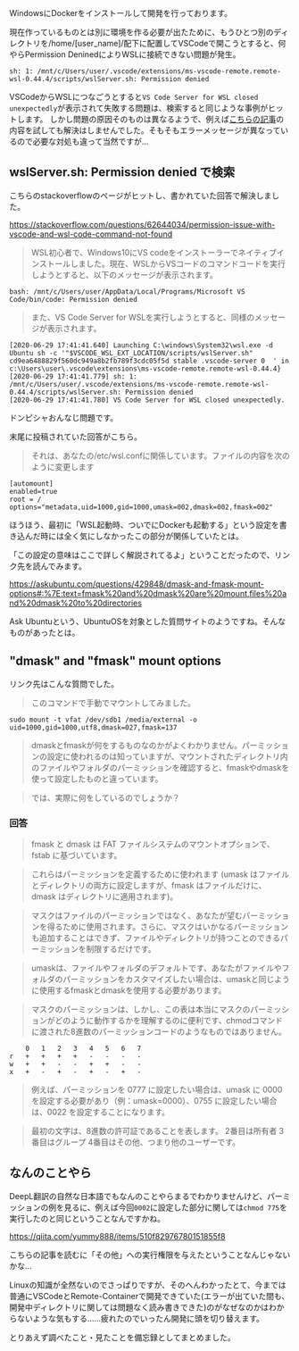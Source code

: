 WindowsにDockerをインストールして開発を行っております。

現在作っているものとは別に環境を作る必要が出たために、もうひとつ別のディレクトリを/home/[user_name]/配下に配置してVSCodeで開こうとすると、何やらPermission DeninedによりWSLに接続できない問題が発生。

```
sh: 1: /mnt/c/Users/user/.vscode/extensions/ms-vscode-remote.remote-wsl-0.44.4/scripts/wslServer.sh: Permission denied
```
VSCodeからWSLにつなごうとすると`VS Code Server for WSL closed unexpectedly`が表示されて失敗する問題は、検索すると同じような事例がヒットします。
しかし問題の原因そのものは異なるようで、例えば[こちらの記事](https://ginpen.com/2021/09/25/vs-code-server-fow-swl-closed-unexpectedly/)の内容を試しても解決はしませんでした。そもそもエラーメッセージが異なっているので必要な対処も違って当然ですが…

## wslServer.sh: Permission denied で検索
こちらのstackoverflowのページがヒットし、書かれていた回答で解決しました。

https://stackoverflow.com/questions/62644034/permission-issue-with-vscode-and-wsl-code-command-not-found

> WSL初心者で、Windows10にVS codeをインストーラーでネイティブインストールしました。現在、WSLからVSコードのコマンドコードを実行しようとすると、以下のメッセージが表示されます。

```
bash: /mnt/c/Users/user/AppData/Local/Programs/Microsoft VS Code/bin/code: Permission denied
```

> また、VS Code Server for WSLを実行しようとすると、同様のメッセージが表示されます。

```
[2020-06-29 17:41:41.640] Launching C:\windows\System32\wsl.exe -d Ubuntu sh -c '"$VSCODE_WSL_EXT_LOCATION/scripts/wslServer.sh" cd9ea6488829f560dc949a8b2fb789f3cdc05f5d stable .vscode-server 0  ' in c:\Users\user\.vscode\extensions\ms-vscode-remote.remote-wsl-0.44.4}
[2020-06-29 17:41:41.779] sh: 1: /mnt/c/Users/user/.vscode/extensions/ms-vscode-remote.remote-wsl-0.44.4/scripts/wslServer.sh: Permission denied
[2020-06-29 17:41:41.780] VS Code Server for WSL closed unexpectedly.
```

ドンピシャおんなじ問題です。

末尾に投稿されていた回答がこちら。

> それは、あなたの/etc/wsl.confに関係しています。ファイルの内容を次のように変更します

```
[automount]
enabled=true
root = /
options="metadata,uid=1000,gid=1000,umask=002,dmask=002,fmask=002"
```
ほうほう、最初に「WSL起動時、ついでにDockerも起動する」という設定を書き込んだ時には全く気にしなかったこの部分が関係していたとは。

「この設定の意味はここで詳しく解説されてるよ」ということだったので、リンク先を読んでみます。

https://askubuntu.com/questions/429848/dmask-and-fmask-mount-options#:%7E:text=fmask%20and%20dmask%20are%20mount,files%20and%20dmask%20to%20directories

Ask Ubuntuという、UbuntuOSを対象とした質問サイトのようですね。そんなものがあったとは。

## "dmask" and "fmask" mount options

リンク先はこんな質問でした。

> このコマンドで手動でマウントしてみました。

```
sudo mount -t vfat /dev/sdb1 /media/external -o uid=1000,gid=1000,utf8,dmask=027,fmask=137
```

> dmaskとfmaskが何をするものなのかがよくわかりません。パーミッションの設定に使われるのは知っていますが、マウントされたディレクトリ内のファイルやフォルダのパーミッションを確認すると、fmaskやdmaskを使って設定したものと違っています。

> では、実際に何をしているのでしょうか？

### 回答

> fmask と dmask は FAT ファイルシステムのマウントオプションで、fstab に基づいています。

> これらはパーミッションを定義するために使われます (umask はファイルとディレクトリの両方に設定しますが、fmask はファイルだけに、dmask はディレクトリに適用されます)。

> マスクはファイルのパーミッションではなく、あなたが望むパーミッションを得るために使用されます。さらに、マスクはいかなるパーミッションも追加することはできず、ファイルやディレクトリが持つことのできるパーミッションを制限するだけです。

> umaskは、ファイルやフォルダのデフォルトです、あなたがファイルやフォルダのパーミッションをカスタマイズしたい場合は、umaskと同じように使用するfmaskとdmaskを使用する必要があります。

> マスクのパーミッションは、しかし、この表は本当にマスクのパーミッションがどのように動作するかを理解するのに便利です、chmodコマンドに渡された8進数のパーミッションコードのようなものではありません。

```
    0   1   2   3   4   5   6   7
r   +   +   +   +   -   -   -   -
w   +   +   -   -   +   +   -   -
x   +   -   +   -   +   -   +   -
```

> 例えば、パーミッションを 0777 に設定したい場合は、umask に 0000 を設定する必要があり（例：umask=0000）、0755 に設定したい場合は、0022 を設定することになります。

> 最初の文字は、8進数の許可証であることを表します。
> 2番目は所有者
> 3番目はグループ
> 4番目はその他、つまり他のユーザーです。

## なんのことやら

DeepL翻訳の自然な日本語でもなんのことやらまるでわかりませんけど、パーミッションの例を見るに、例えば今回`0002`に設定した部分に関しては`chmod 775`を実行したのと同じということなんですかね。

https://qiita.com/yummy888/items/510f82976780151855f8

こちらの記事を読むに「その他」への実行権限を与えたということなんじゃないかな…

Linuxの知識が全然ないのでさっぱりですが、そのへんわかったとて、今までは普通にVSCodeとRemote-Containerで開発できていた(エラーが出ていた間も、開発中ディレクトリに関しては問題なく読み書きできた)のがなぜなのかはわからないような気もする……疲れたのでいったん開発に頭を切り替えます。

とりあえず調べたこと・見たことを備忘録としてまとめました。